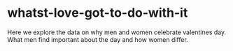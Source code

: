 # whatst-love-got-to-do-with-it
Here we explore the data on why men and women celebrate valentines day. What men find important about the day and how women differ.
